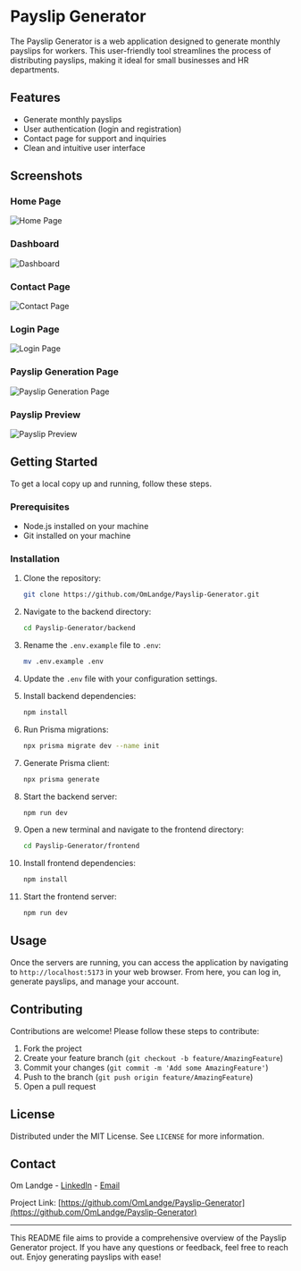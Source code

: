 # Payslip Generator

The Payslip Generator is a web application designed to generate monthly payslips for workers. This user-friendly tool streamlines the process of distributing payslips, making it ideal for small businesses and HR departments.

## Features

- Generate monthly payslips
- User authentication (login and registration)
- Contact page for support and inquiries
- Clean and intuitive user interface

## Screenshots

### Home Page
![Home Page](https://raw.githubusercontent.com/OmLandge/Payslip-Generator/master/frontend/public/home.png?token=GHSAT0AAAAAACSQVXXIAGRCOOXOWBKFMOPIZS4DLEQ)

### Dashboard
![Dashboard](https://raw.githubusercontent.com/OmLandge/Payslip-Generator/master/frontend/public/home2.png?token=GHSAT0AAAAAACSQVXXIEBINUPVJFW4QFQIKZS4DO7Q)

### Contact Page
![Contact Page](https://raw.githubusercontent.com/OmLandge/Payslip-Generator/master/frontend/public/contact.png?token=GHSAT0AAAAAACSQVXXIK7KO5R5TEEKGOHBKZS4DPWQ)

### Login Page
![Login Page](https://raw.githubusercontent.com/OmLandge/Payslip-Generator/master/frontend/public/login.png?token=GHSAT0AAAAAACSQVXXJFTGW3P7IUTDYZR6YZS4DQFA)

### Payslip Generation Page
![Payslip Generation Page](https://raw.githubusercontent.com/OmLandge/Payslip-Generator/master/frontend/public/payslipPage.png?token=GHSAT0AAAAAACSQVXXIDFSV2J3J56HL6B5YZS4DQVQ)

### Payslip Preview
![Payslip Preview](https://raw.githubusercontent.com/OmLandge/Payslip-Generator/master/frontend/public/payslip.png?token=GHSAT0AAAAAACSQVXXJJKU52YKNLDEUQSQCZS4DRFA)

## Getting Started

To get a local copy up and running, follow these steps.

### Prerequisites

- Node.js installed on your machine
- Git installed on your machine

### Installation

1. Clone the repository:

    ```bash
    git clone https://github.com/OmLandge/Payslip-Generator.git
    ```

2. Navigate to the backend directory:

    ```bash
    cd Payslip-Generator/backend
    ```

3. Rename the `.env.example` file to `.env`:

    ```bash
    mv .env.example .env
    ```

4. Update the `.env` file with your configuration settings.

5. Install backend dependencies:

    ```bash
    npm install
    ```

6. Run Prisma migrations:

    ```bash
    npx prisma migrate dev --name init
    ```

7. Generate Prisma client:

    ```bash
    npx prisma generate
    ```

8. Start the backend server:

    ```bash
    npm run dev
    ```

9. Open a new terminal and navigate to the frontend directory:

    ```bash
    cd Payslip-Generator/frontend
    ```

10. Install frontend dependencies:

    ```bash
    npm install
    ```

11. Start the frontend server:

    ```bash
    npm run dev
    ```

## Usage

Once the servers are running, you can access the application by navigating to `http://localhost:5173` in your web browser. From here, you can log in, generate payslips, and manage your account.

## Contributing

Contributions are welcome! Please follow these steps to contribute:

1. Fork the project
2. Create your feature branch (`git checkout -b feature/AmazingFeature`)
3. Commit your changes (`git commit -m 'Add some AmazingFeature'`)
4. Push to the branch (`git push origin feature/AmazingFeature`)
5. Open a pull request

## License

Distributed under the MIT License. See `LICENSE` for more information.

## Contact

Om Landge - [LinkedIn](https://www.linkedin.com/in/om-landge-615073303) - [Email](mailto:omlandge0000@gmail.com)

Project Link: [https://github.com/OmLandge/Payslip-Generator](https://github.com/OmLandge/Payslip-Generator)

---

This README file aims to provide a comprehensive overview of the Payslip Generator project. If you have any questions or feedback, feel free to reach out. Enjoy generating payslips with ease!
